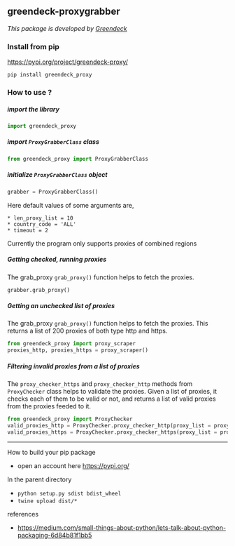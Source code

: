 greendeck-proxygrabber
---

*This package is developed by [Greendeck](https://www.greendeck.co/)*
### Install from pip
https://pypi.org/project/greendeck-proxy/

```pip install greendeck_proxy```

### How to use ?
##### import the library
```python
import greendeck_proxy
```

##### import ```ProxyGrabberClass``` class
```python
from greendeck_proxy import ProxyGrabberClass
```

##### initialize ```ProxyGrabberClass``` object
```python
grabber = ProxyGrabberClass()
```
Here default values of some arguments are,
```
* len_proxy_list = 10 
* country_code = 'ALL'
* timeout = 2
```
Currently the program only supports proxies of combined regions

##### Getting checked, running proxies
The grab_proxy ```grab_proxy()``` function helps to fetch the proxies.
```python
grabber.grab_proxy()
```
##### Getting an unchecked list of proxies
The grab_proxy ```grab_proxy()``` function helps to fetch the proxies.
This returns a list of 200 proxies of both type http and https.
```python
from greendeck_proxy import proxy_scraper
proxies_http, proxies_https = proxy_scraper()
```
##### Filtering invalid proxies from a list of proxies
The ```proxy_checker_https``` and ```proxy_checker_http``` methods from ```ProxyChecker``` class helps to validate the proxies.
Given a list of proxies, it checks each of them to be valid or not, and returns a list of valid proxies from the proxies feeded to it.

```python
from greendeck_proxy import ProxyChecker
valid_proxies_http = ProxyChecker.proxy_checker_http(proxy_list = proxy_list_http, timeout = 2)
valid_proxies_https = ProxyChecker.proxy_checker_https(proxy_list = proxy_list_https, timeout = 2)
```
---
How to build your pip package

* open an account here https://pypi.org/

In the parent directory
* ```python setup.py sdist bdist_wheel```
* ```twine upload dist/*```

references
* https://medium.com/small-things-about-python/lets-talk-about-python-packaging-6d84b81f1bb5